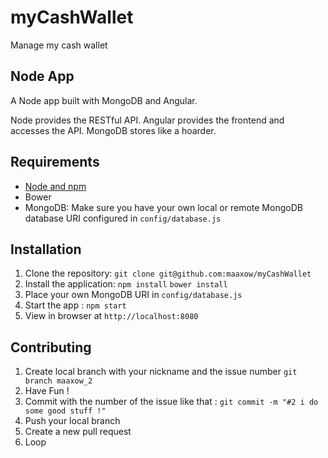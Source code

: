 # myCashWallet
Manage my cash wallet

## Node App

A Node app built with MongoDB and Angular.

Node provides the RESTful API. Angular provides the frontend and accesses the API. MongoDB stores like a hoarder.

## Requirements

- [Node and npm](http://nodejs.org)
- Bower
- MongoDB: Make sure you have your own local or remote MongoDB database URI configured in `config/database.js`

## Installation

1. Clone the repository: `git clone git@github.com:maaxow/myCashWallet`
2. Install the application: `npm install` `bower install`
3. Place your own MongoDB URI in `config/database.js`
3. Start the app : `npm start`
4. View in browser at `http://localhost:8080`

## Contributing

1. Create local branch with your nickname and the issue number `git branch maaxow_2`
2. Have Fun !
3. Commit with the number of the issue like that : `git commit -m "#2 i do some good stuff !"`
4. Push your local branch
5. Create a new pull request
6. Loop
